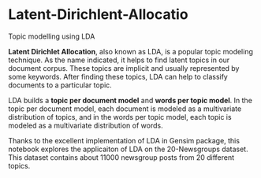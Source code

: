 # Latent-Dirichlent-Allocatio
Topic modelling using LDA

**Latent Dirichlet Allocation**, also known as LDA, is a popular topic modeling technique. As the name indicated, it helps to find latent topics in our document corpus. These topics are implicit and usually represented by some keywords. After finding these topics, LDA can help to classify documents to a particular topic.

LDA builds a **topic per document model** and **words per topic model**. In the topic per document model, each document is modeled as a multivariate distribution of topics, and in the words per topic model, each topic is modeled as a multivariate distribution of words.

Thanks to the excellent implementation of LDA in Gensim package, this notebook explores the applicaiton of LDA on the 20-Newsgroups dataset. This dataset contains about 11000 newsgroup posts from 20 different topics. 
